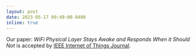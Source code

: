 ```yaml
---
layout: post
date: 2023-05-17 09:49:00-0400
inline: true
---
```


Our paper: <i>WiFi Physical Layer Stays Awake and Responds When it Should Not</i> is accepted by [IEEE Internet of Things Journal](https://ieeexplore.ieee.org/document/10198562).
